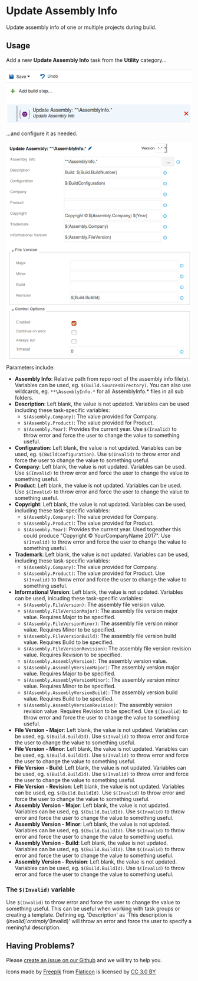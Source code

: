 # Update Assembly Info
Update assembly info of one or multiple projects during build.

## Usage
Add a new **Update Assembly Info** task from the **Utility** category...

![Task](images/task.png)

...and configure it as needed.

![Parameters](images/screenshot.png)
Parameters include:
* **Assembly Info**: Relative path from repo root of the assembly info file(s). Variables can be used, eg. `$(Build.SourcesDirectory)`. You can also use wildcards, eg. `**\AssemblyInfo.*` for all AssemblyInfo.* files in all sub folders.
* **Description**: Left blank, the value is not updated. Variables can be used including these task-specific variables:
    * `$(Assembly.Company)`: The value provided for Company.
    * `$(Assembly.Product)`: The value provided for Product.
    * `$(Assembly.Year)`: Provides the current year.
    Use `$(Invalid)` to throw error and force the user to change the value to something useful.
* **Configuration**: Left blank, the value is not updated. Variables can be used, eg. `$(BuildConfiguration)`. Use `$(Invalid)` to throw error and force the user to change the value to something useful.
* **Company**: Left blank, the value is not updated. Variables can be used. Use `$(Invalid)` to throw error and force the user to change the value to something useful.
* **Product**: Left blank, the value is not updated. Variables can be used. Use `$(Invalid)` to throw error and force the user to change the value to something useful.
* **Copyright**: Left blank, the value is not updated. Variables can be used, including these task-specific variables:
    * `$(Assembly.Company)`: The value provided for Company.
    * `$(Assembly.Product)`: The value provided for Product.
    * `$(Assembly.Year)`: Provides the current year.
    Used togeather this could produce "Copyright © YourCompanyName 2017".
    Use `$(Invalid)` to throw error and force the user to change the value to something useful.
* **Trademark**: Left blank, the value is not updated. Variables can be used, including these task-specific variables:
    * `$(Assembly.Company)`: The value provided for Company.
    * `$(Assembly.Product)`: The value provided for Product.
    Use `$(Invalid)` to throw error and force the user to change the value to something useful.
* **Informational Version**: Left blank, the value is not updated. Variables can be used, inlcuding these task-specific variables:
    * `$(Assembly.FileVersion)`: The assembly file version value.
    * `$(Assembly.FileVersionMajor)`: The assembly file version major value. Requires Major to be specified.
    * `$(Assembly.FileVersionMinor)`: The assembly file version minor value. Requires Minor to be specified.
    * `$(Assembly.FileVersionBuild)`: The assembly file version build value. Requires Build to be specified.
    * `$(Assembly.FileVersionRevision)`: The assembly file version revision value. Requires Revision to be specified.
    * `$(Assembly.AssemblyVersion)`: The assembly version value.
    * `$(Assembly.AssemblyVersionMajor)`: The assembly version major value. Requires Major to be specified.
    * `$(Assembly.AssemblyVersionMinor)`: The assembly version minor value. Requires Minor to be specified.
    * `$(Assembly.AssemblyVersionBuild)`: The assembly version build value. Requires Build to be specified.
    * `$(Assembly.AssemblyVersionRevision)`: The assembly version revision value. Requires Revision to be specified.
    Use `$(Invalid)` to throw error and force the user to change the value to something useful.
* **File Version - Major**: Left blank, the value is not updated. Variables can be used, eg. `$(Build.BuildId)`. Use `$(Invalid)` to throw error and force the user to change the value to something useful.
* **File Version - Minor**: Left blank, the value is not updated. Variables can be used, eg. `$(Build.BuildId)`. Use `$(Invalid)` to throw error and force the user to change the value to something useful.
* **File Version - Build**: Left blank, the value is not updated. Variables can be used, eg. `$(Build.BuildId)`. Use `$(Invalid)` to throw error and force the user to change the value to something useful.
* **File Version - Revision**: Left blank, the value is not updated. Variables can be used, eg. `$(Build.BuildId)`. Use `$(Invalid)` to throw error and force the user to change the value to something useful.
* **Assembly Version - Major**: Left blank, the value is not updated. Variables can be used, eg. `$(Build.BuildId)`. Use `$(Invalid)` to throw error and force the user to change the value to something useful.
* **Assembly Version - Minor**: Left blank, the value is not updated. Variables can be used, eg. `$(Build.BuildId)`. Use `$(Invalid)` to throw error and force the user to change the value to something useful.
* **Assembly Version - Build**: Left blank, the value is not updated. Variables can be used, eg. `$(Build.BuildId)`. Use `$(Invalid)` to throw error and force the user to change the value to something useful.
* **Assembly Version - Revision**: Left blank, the value is not updated. Variables can be used, eg. `$(Build.BuildId)`. Use `$(Invalid)` to throw error and force the user to change the value to something useful.

### The `$(Invalid)` variable
Use `$(Invalid)` to throw error and force the user to change the value to something useful. This can be useful when working with task groups or creating a template.
Defining eg. 'Description' as 'This description is $(Invalid)' or simply '$(Invalid)' will throw an error and force the user to specify a meningful description.

## Having Problems?
Please [create an issue on our Github](https://github.com/BoolBySigma/UpdateAssemblyInfo/issues) and we will try to help you.

Icons made by [Freepik](http://www.freepik.com) from [Flaticon](http://www.flaticon.com) is licensed by [CC 3.0 BY](http://creativecommons.org/licenses/by/3.0/)
